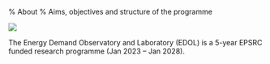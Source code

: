 % About
% Aims, objectives and structure of the programme

![]($img/edol.svg)

The Energy Demand Observatory and Laboratory (EDOL) is a 5-year EPSRC funded research programme (Jan 2023 – Jan 2028). 
